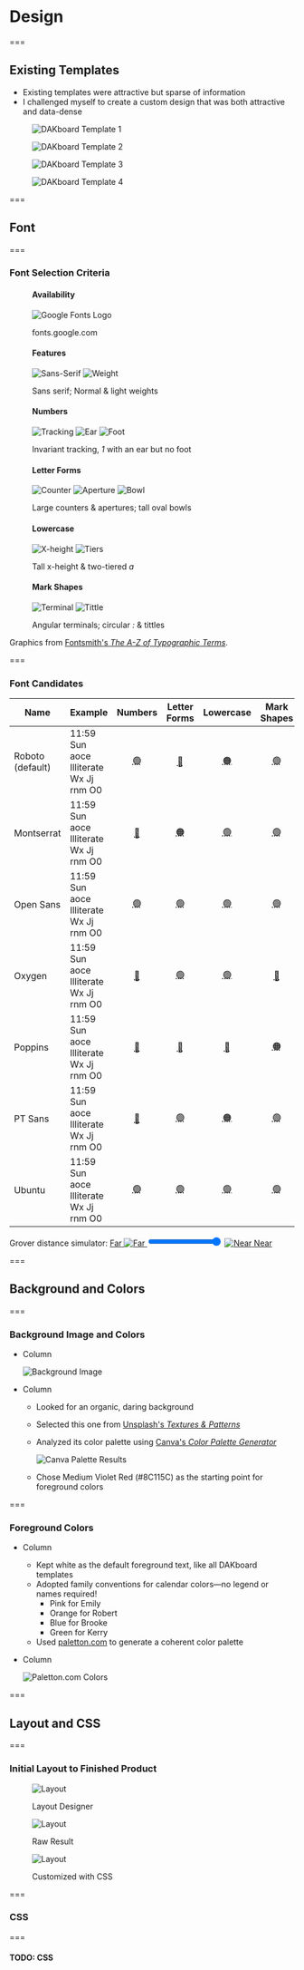 <!-- .slide: id="design-design" -->
# Design

===
<!-- .slide: id="design-templates" -->
## Existing Templates

- Existing templates were attractive but sparse of information
- I challenged myself to create a custom design that was both attractive and data-dense

<div class="figures equisized">
    <figure>
        <p><img alt="DAKboard Template 1" src="slides/design/dakboard-agenda-tan.jpg" /></p>
    </figure>
    <figure>
        <p><img alt="DAKboard Template 2" src="slides/design/dakboard-big-calendar.png" /></p>
    </figure>
    <figure>
        <p><img alt="DAKboard Template 3" src="slides/design/dakboard-photo-frame.jpg" /></p>
    </figure>
    <figure>
        <p><img alt="DAKboard Template 4" src="slides/design/dakboard-smarthome-dashboard.jpg" /></p>
    </figure>
</div>

===
<!-- .slide: id="design-font" -->
## Font

===
<!-- .slide: id="design-font-criteria" -->
### Font Selection Criteria

<style>
    #design-font-criteria .figures {
        font-size: smaller;
    }

    #design-font-criteria .figures img {
        height: auto;
        width: 220px;
    }

    #design-font-criteria .figures figcaption {
        font-size: smaller;
    }
</style>

<div class="figures">
    <figure class="fragment">
        <h4>Availability</h4>
        <p>
            <img alt="Google Fonts Logo" src="slides/design/google-fonts-logo.png" />
        </p>
        <figcaption>fonts.google.com</figcaption>
    </figure>
    <figure class="fragment">
        <h4>Features</h4>
        <p>
            <img alt="Sans-Serif" src="slides/design/font-anatomy/sans-serif.png" />
            <img alt="Weight" src="slides/design/font-anatomy/weights.png" />
        </p>
        <figcaption class="small">Sans serif; Normal & light weights</figcaption>
    </figure>
    <figure class="fragment">
        <h4>Numbers</h4>
        <p>
            <img alt="Tracking" src="slides/design/font-anatomy/tracking.png" />
            <img alt="Ear" src="slides/design/font-anatomy/ear.png" />
            <img alt="Foot" src="slides/design/font-anatomy/foot.png" />
        </p>
        <figcaption>Invariant tracking, <em>1</em> with an ear but no foot</figcaption>
    </figure>
    <figure class="fragment">
        <h4>Letter Forms</h4>
        <p>
            <img alt="Counter" src="slides/design/font-anatomy/counter.png" />
            <img alt="Aperture" src="slides/design/font-anatomy/aperture.png" />
            <img alt="Bowl" src="slides/design/font-anatomy/bowl.png" />
        </p>
        <figcaption>Large counters & apertures; tall oval bowls</figcaption>
    </figure>
    <figure class="fragment">
        <h4>Lowercase</h4>
        <p>
            <img alt="X-height" src="slides/design/font-anatomy/x-height.png" />
            <img alt="Tiers" src="slides/design/font-anatomy/tiers.png" />
        </p>
        <figcaption>Tall x-height & two-tiered <em>a</em></figcaption>
    </figure>
    <figure class="fragment">
        <h4>Mark Shapes</h4>
        <p>
            <img alt="Terminal" src="slides/design/font-anatomy/terminal.png" />
            <img alt="Tittle" src="slides/design/font-anatomy/tittle.png" />
        </p>
        <figcaption>Angular terminals; circular <em>:</em> & tittles</figcaption>
    </figure>
</div>
<p>Graphics from <a href="https://www.fontsmith.com/blog/2016/06/29/the-a-z-of-typographic-terms">Fontsmith's <cite>The A-Z of Typographic Terms</cite></a>.</p>

===
<!-- .slide: id="design-font-candidates" -->
### Font Candidates

<style>
    @import url('https://fonts.googleapis.com/css2?family=Montserrat&display=swap');
    @import url('https://fonts.googleapis.com/css2?family=Open+Sans&display=swap');
    @import url('https://fonts.googleapis.com/css2?family=Oxygen&display=swap');
    @import url('https://fonts.googleapis.com/css2?family=Poppins&display=swap');
    @import url('https://fonts.googleapis.com/css2?family=PT+Sans&display=swap');
    @import url('https://fonts.googleapis.com/css2?family=Roboto&display=swap');
    @import url('https://fonts.googleapis.com/css2?family=Ubuntu&display=swap');

    #design-font-candidates > table > thead > tr > th:nth-child(3),
    #design-font-candidates > table > thead > tr > th:nth-child(4),
    #design-font-candidates > table > thead > tr > th:nth-child(5),
    #design-font-candidates > table > thead > tr > th:nth-child(6) {
        font-size: smaller;
        transform: rotate(-45deg);
        max-width: 42px;
        min-width: 42px;
        white-space: nowrap;
    }

    #design-font-candidates > table > tbody > tr > td:nth-child(2) {
        font-size: larger;
    }
    #design-font-candidates > table > tbody > tr > td:nth-child(1n+3) {
        font-size: smaller;
        vertical-align: middle;
    }

    #design-font-candidates > table > tbody > tr > td abbr {
        text-decoration: none;
    }

    #design-font-candidates > table > tbody > tr:nth-child(1) > td:nth-child(2) {
        font-family: 'Roboto';
    }

    #design-font-candidates > table > tbody > tr:nth-child(2) > td:nth-child(2) {
        font-family: 'Montserrat';
    }

    #design-font-candidates > table > tbody > tr:nth-child(3) > td:nth-child(2) {
        font-family: 'Open Sans';
    }

    #design-font-candidates > table > tbody > tr:nth-child(4) > td:nth-child(2) {
        font-family: 'Oxygen';
    }

    #design-font-candidates > table > tbody > tr:nth-child(5) > td:nth-child(2) {
        font-family: 'Poppins';
    }

    #design-font-candidates > table > tbody > tr:nth-child(6) > td:nth-child(2) {
        font-family: 'PT Sans';
    }

    #design-font-candidates > table > tbody > tr:nth-child(7) > td:nth-child(2) {
        font-family: 'Ubuntu';
    }

    #design-font-candidates > p {
        align-items: center;
        display: flex;
        justify-content: center;
        margin-top: 40px;
        font-size: smaller;
    }

    #design-font-candidates > p > * {
        margin: 0 1rem;
    }

    #design-font-candidates > p > a > * {
        vertical-align: middle;
    }

    #design-font-candidates > p > input {
        width: 25%;
    }
</style>

| Name             | Example                                |                 Numbers                  |                      Letter Forms                       |               Lowercase                |                  Mark Shapes                  |
| ---------------- | -------------------------------------- | :--------------------------------------: | :-----------------------------------------------------: | :------------------------------------: | :-------------------------------------------: |
| Roboto (default) | 11:59 Sun aoce Illiterate Wx Jj rnm O0 |         <abbr title="">🟢</abbr>          |         <abbr title="Narrow apertures">🔴</abbr>         | <abbr title="Medium x-height">🟠</abbr> |            <abbr title="">🟢</abbr>            |
| Montserrat       | 11:59 Sun aoce Illiterate Wx Jj rnm O0 | <abbr title="Variable tracking">🔴</abbr> | <abbr title="Medium apertures; circular bowls">🟠</abbr> |        <abbr title="">🟢</abbr>         |            <abbr title="">🟢</abbr>            |
| Open Sans        | 11:59 Sun aoce Illiterate Wx Jj rnm O0 |         <abbr title="">🟢</abbr>          |                 <abbr title="">🟢</abbr>                 |        <abbr title="">🟢</abbr>         |            <abbr title="">🟢</abbr>            |
| Oxygen           | 11:59 Sun aoce Illiterate Wx Jj rnm O0 | <abbr title="Variable tracking">🔴</abbr> |                 <abbr title="">🟢</abbr>                 |        <abbr title="">🟢</abbr>         | <abbr title="Square tittles & colon">🔴</abbr> |
| Poppins          | 11:59 Sun aoce Illiterate Wx Jj rnm O0 | <abbr title="Variable tracking">🔴</abbr> |         <abbr title="Narrow apertures">🔴</abbr>         |  <abbr title="Single-tier a">🔴</abbr>  |      <abbr title="Square colon">🟠</abbr>      |
| PT Sans          | 11:59 Sun aoce Illiterate Wx Jj rnm O0 |   <abbr title="1 has a foot">🔴</abbr>    |                 <abbr title="">🟢</abbr>                 | <abbr title="Medium x-height">🟠</abbr> |            <abbr title="">🟢</abbr>            |
| Ubuntu           | 11:59 Sun aoce Illiterate Wx Jj rnm O0 |         <abbr title="">🟢</abbr>          |                 <abbr title="">🟢</abbr>                 |        <abbr title="">🟢</abbr>         |            <abbr title="">🟢</abbr>            |

<p>
    <label for="font-scale-range">Grover distance simulator:</label>
    <a href="#" id="font-scale-farther-link">
        <span>Far</span>
        <img alt="Far" src="slides/design/grover-far.jpg" />
    </a>
    <input id="font-scale-range" max="1.0" min="0.1" step="0.1" type="range" value="1.0" />
    <a href="#" id="font-scale-nearer-link">
        <img alt="Near" src="slides/design/grover-near.jpg" />
        <span>Near</span>
    </a>
</p>

===
<!-- .slide: id="design-background-and-colors" -->
## Background and Colors

===
<!-- .slide: class="columns layout" id="design-background" -->
### Background Image and Colors

- Column

    ![Background Image](slides/design/purply-derply-background.jpg)

- Column

    - Looked for an organic, daring background
    - Selected this one from [Unsplash's *Textures & Patterns*](https://unsplash.com/t/textures-patterns)
    - Analyzed its color palette using [Canva's *Color Palette Generator*](https://www.canva.com/colors/color-palette-generator/)

        ![Canva Palette Results](slides/design/purply-derply-canva-palette.png)

    - Chose Medium Violet Red (#8C115C) as the starting point for foreground colors

===
<!-- .slide: class="columns layout" id="design-colors" -->
### Foreground Colors

- Column

    - Kept white as the default foreground text, like all DAKboard templates
    - Adopted family conventions for calendar colors&mdash;no legend or names required!
        - Pink for Emily <!-- .element style="color: #f755b7;" -->
        - Orange for Robert <!-- .element style="color: #ffb157;" -->
        - Blue for Brooke <!-- .element style="color: #5bc1f2;" -->
        - Green for Kerry <!-- .element style="color: #c9fd57;" -->
    - Used [paletton.com](https://paletton.com/#uid=758180kl1Wx1x+IcEXDsUWkWEVB) to generate a coherent color palette

- Column

    ![Paletton.com Colors](slides/design/paletton-colors.png)

===
<!-- .slide: id="design-layout-and-css" -->
## Layout and CSS

===
### Initial Layout to Finished Product

<div class="figures equisized">
    <figure>
        <p><img alt="Layout" src="slides/design/design-layout.png"></p>
        <figcaption>Layout Designer</figcaption>
    </figure>
    <figure>
        <p><img alt="Layout" src="slides/design/design-raw.png"></p>
        <figcaption>Raw Result</figcaption>
    </figure>
    <figure>
        <p><img alt="Layout" src="slides/design/design-customized.png"></p>
        <figcaption>Customized with CSS</figcaption>
    </figure>
</figures>

===
<!-- .slide: data-background-image="slides/design/family-guy-css.gif" data-background-position="center" data-background-size="contain" id="design-css" -->
### CSS

<style>
    #design-css h3 {
        display: none;
    }
</style>

===
#### TODO: CSS <!-- .element: class="todo" -->
